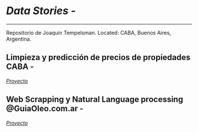 # *Data Stories* - 
-------------------------------------
Repositorio de Joaquin Tempelsman.
Located: CABA, Buenos Aires, Argentina. 

## Limpieza y predicción de precios de propiedades CABA - 

[*Proyecto*](https://github.com/JoaquinTemp87/data-stories/tree/master/Data%20cleaning%20-%20Properatti)

## Web Scrapping y Natural Language processing  @GuiaOleo.com.ar -
[*Proyecto*](https://github.com/JoaquinTemp87/data-stories/tree/master/Web%20Scapping%20-%20GuiaOleo)



